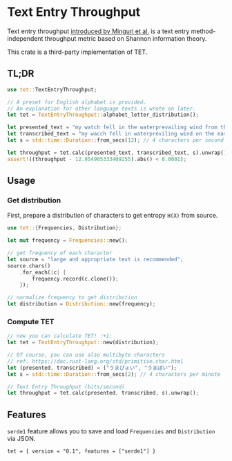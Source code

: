 # Text Entry Throughput
Text entry throughput [introduced by Minguri et al.](https://dl.acm.org/doi/fullHtml/10.1145/3290605.3300866)
is a text entry method-independent throughput metric based on Shannon information theory.

This crate is a third-party implementation of TET.

## TL;DR
```rust
use tet::TextEntryThroughput;

// A preset for English alphabet is provided.
// An explanation for other language texts is wrote on later.
let tet = TextEntryThroughput::alphabet_letter_distribution();

let presented_text = "my watch fell in the waterprevailing wind from the east";
let transcribed_text = "my wacch fell in waterpreviling wind on the east";
let s = std::time::Duration::from_secs(12); // 4 characters per second

let throughput = tet.calc(presented_text, transcribed_text, s).unwrap();
assert!((throughput - 12.954965333409255).abs() < 0.0001);
```

## Usage
### Get distribution
First, prepare a distribution of characters to get entropy `H(X)` from source.
```rust
use tet::{Frequencies, Distribution};

let mut frequency = Frequencies::new();

// get frequency of each character
let source = "large and appropriate text is recommended";
source.chars()
    .for_each(|c| {
        frequency.record(c.clone());
    });

// normalize frequency to get distribution
let distribution = Distribution::new(frequency);
```

### Compute TET
```rust
// now you can calculate TET! :+1:
let tet = TextEntryThroughput::new(distribution);

// Of course, you can use also multibyte characters
// ref. https://doc.rust-lang.org/std/primitive.char.html
let (presented, transcribed) = ("うまぴょい", "うまぽい");
let s = std::time::Duration::from_secs(2); // 4 characters per minute

// Text Entry Throughput (bits/second)
let throughput = tet.calc(presented, transcribed, s).unwrap();
```

## Features
`serde1` feature allows you to save and load `Frequencies`
and `Distribution` via JSON.
```toml: Cargo.toml
tet = { version = "0.1", features = ["serde1"] }
```